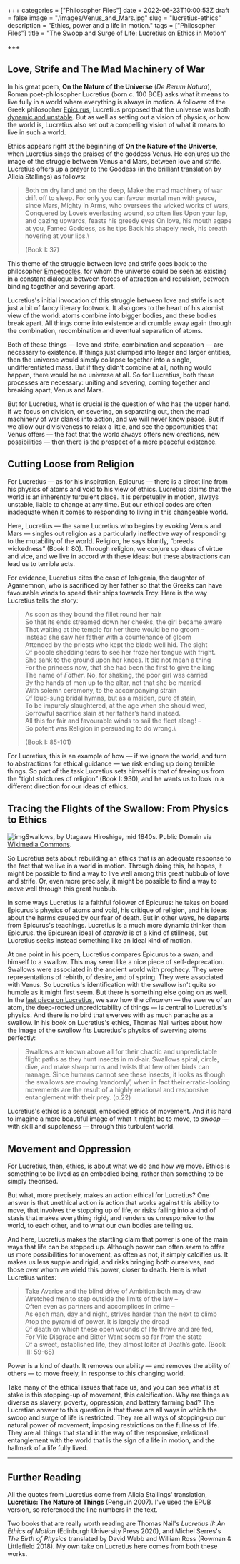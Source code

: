 +++
categories = ["Philosopher Files"]
date = 2022-06-23T10:00:53Z
draft = false
image = "/images/Venus_and_Mars.jpg"
slug = "lucretius-ethics"
description = "Ethics, power and a life in motion."
tags = ["Philosopher Files"]
title = "The Swoop and Surge of Life: Lucretius on Ethics in Motion"

+++

## Love, Strife and The Mad Machinery of War

In his great poem, **On the Nature of the Universe** (*De Rerum Natura*), Roman poet-philosopher Lucretius (born c. 100 BCE) asks what it means  to live fully in a world where everything is always in motion. A  follower of the Greek philosopher [Epicurus](/epicurus), Lucretius proposed that the universe was both [dynamic and unstable](/lucretius-clinamen/). But as well as setting out a vision of physics, or how the world is,  Lucretius also set out a compelling vision of what it means to live in  such a world.

Ethics appears right at the beginning of **On the Nature of the Universe**, when Lucretius sings the praises of the goddess Venus. He conjures up  the image of the struggle between Venus and Mars, between love and  strife. Lucretius offers up a prayer to the Goddess (in the brilliant  translation by Alicia Stallings) as follows:

> Both on dry land and on the deep,
> Make the mad machinery of war drift off to sleep.
> For only you can favour mortal men with peace, since Mars,
> Mighty in Arms, who oversees the wicked works of wars,
> Conquered by Love’s everlasting wound, so often lies
> Upon your lap, and gazing upwards, feasts his greedy eyes
> On love, his mouth agape at you, Famed Goddess, as he tips
> Back his shapely neck, his breath hovering at your lips.\
>
> (Book I: 37)

This theme of the struggle between love and strife goes back to the philosopher [Empedocles](/empedocles), for whom the universe could be seen as existing in a constant dialogue  between forces of attraction and repulsion, between binding together and severing apart.

Lucretius's initial invocation of this struggle  between love and strife is not just a bit of fancy literary footwork. It also goes to the heart of his atomist view of the world: atoms combine  into bigger bodies, and these bodies break apart. All things come into  existence and crumble away again through the combination, recombination  and eventual separation of atoms.

Both of these things — love and  strife, combination and separation — are necessary to existence. If  things just clumped into larger and larger entities, then the universe  would simply collapse together into a single, undifferentiated mass. But if they didn't combine at all, nothing would happen, there would be no  universe at all. So for Lucretius, both these processes are necessary:  uniting and severing, coming together and breaking apart, Venus and  Mars.

But for Lucretius, what is crucial is the question of who  has the upper hand. If we focus on division, on severing, on separating  out, then the mad machinery of war clanks into action, and we will never know peace. But if we allow our divisiveness to relax a little, and see the opportunities that Venus offers — the fact that the world always  offers new creations, new possibilities — then there is the prospect of a more peaceful existence.

## Cutting Loose from Religion

For Lucretius — as for his inspiration, Epicurus — there is a direct line  from his physics of atoms and void to his view of ethics. Lucretius  claims that the world is an inherently turbulent place. It is  perpetually in motion, always unstable, liable to change at any time.  But our ethical codes are often inadequate when it comes to responding  to living in this changeable world.

Here, Lucretius — the same  Lucretius who begins by evoking Venus and Mars — singles out religion as a particularly ineffective way of responding to the mutability of the  world. Religion, he says bluntly, “breeds wickedness” (Book I: 80).  Through religion, we conjure up ideas of virtue and vice, and we live  in accord with these ideas: but these abstractions can lead us to  terrible acts.

For evidence, Lucretius cites the case of  Iphigenia, the daughter of Agamemnon, who is sacrificed by her father so that the Greeks can have favourable winds to speed their ships towards  Troy. Here is the way Lucretius tells the story:

> As soon as they bound the fillet round her hair\
> So that its ends streamed down her cheeks, the girl became aware\
> That waiting at the temple for her there would be no groom –\
> Instead she saw her father with a countenance of gloom\
> Attended by the priests who kept the blade well hid. The sight\
> Of people shedding tears to see her froze her tongue with fright.\
> She sank to the ground upon her knees. It did not mean a thing\
> For the princess now, that she had been the first to give the king\
> The name of *Father*. No, for shaking, the poor girl was carried\
> By the hands of men up to the altar, not that she be married\
> With solemn ceremony, to the accompanying strain\
> Of loud-sung bridal hymns, but as a maiden, pure of stain,\
> To be impurely slaughtered, at the age when she should wed,\
> Sorrowful sacrifice slain at her father’s hand instead.\
> All this for fair and favourable winds to sail the fleet along! –\
> So potent was Religion in persuading to do wrong.\
>
> (Book I: 85-101)

For Lucretius, this is an example of how — if we ignore the world, and turn to abstractions for ethical guidance — we risk ending up doing terrible things. So part of the task Lucretius sets himself is that of freeing  us from the “tight strictures of religion” (Book I: 930), and he wants  us to look in a different direction for our ideas of ethics.

## Tracing the Flights of the Swallow: From Physics to Ethics

![img](/images/swallows.jpeg)Swallows, by Utagawa Hiroshige, mid 1840s. Public Domain via [Wikimedia Commons](https://commons.wikimedia.org/wiki/Category:Swallows_in_art#/media/File:MET_DP121497.jpg).

So Lucretius sets about rebuilding an ethics that is an adequate response  to the fact that we live in a world in motion. Through doing this, he  hopes, it might be possible to find a way to live well among this great  hubbub of love and strife. Or, even more precisely, it might be possible to find a way to *move* well through this great hubbub.

In some ways Lucretius is a faithful follower of Epicurus: he takes on  board Epicurus's physics of atoms and void, his critique of religion,  and his ideas about the harms caused by our fear of death. But in other  ways, he departs from Epicurus's teachings. Lucretius is a much more  dynamic thinker than Epicurus. the Epicurean ideal of *ataraxia* is of a kind of stillness, but Lucretius seeks instead something like an ideal kind of motion.

At one point in his poem, Lucretius compares Epicurus to a swan, and  himself to a swallow. This may seem like a nice piece of  self-deprecation. Swallows were associated in the ancient world with  prophecy. They were representations of rebirth, of desire, and of  spring. They were associated with Venus. So Lucretius's identification  with the swallow isn't quite so humble as it might first seem. But there is something else going on as well. In the [last piece on Lucretius](/lucretius-clinamen/), we saw how the *clinamen —* the swerve of an atom, the deep-rooted unpredictability of things — is  central to Lucretius's physics. And there is no bird that swerves with  as much panache as a swallow. In his book on Lucretius's ethics, Thomas  Nail writes about how the image of the swallow fits Lucretius's physics  of swerving atoms perfectly:

> Swallows are known above all for their chaotic and unpredictable flight paths as they hunt insects  in mid-air. Swallows spiral, circle, dive, and make sharp turns and  twists that few other birds can manage. Since humans cannot see these  insects, it looks as though the swallows are moving ‘randomly’, when in  fact their erratic-looking movements are the result of a highly  relational and responsive entanglement with their prey. (p.22)

Lucretius's ethics is a sensual, embodied ethics of movement. And it is hard to  imagine a more beautiful image of what it might be to move, to *swoop* — with skill and suppleness — through this turbulent world.

## Movement and Oppression

For Lucretius, then, ethics, is about what we do and how we move. Ethics is something to be lived as an embodied being, rather than something to be simply theorised.

But what, more precisely, makes an action  ethical for Lucretius? One answer is that unethical action is action  that works against this ability to move, that involves the stopping up  of life, or risks falling into a kind of stasis that makes everything  rigid, and renders us unresponsive to the world, to each other, and to  what our own bodies are telling us. 

And here, Lucretius makes the startling claim that power is one of the main ways that life can be  stopped up. Although power can often *seem* to offer us more  possibilities for movement, as often as not, it simply calcifies us. It  makes us less supple and rigid, and risks bringing both ourselves, and  those over whom we wield this power, closer to death. Here is what  Lucretius writes:

> Take Avarice and the blind drive of Ambition:both may draw\
> Wretched men to step outside the limits of the law –\
> Often even as partners and accomplices in crime –\
> As each man, day and night, strives harder than the next to climb\
> Atop the pyramid of power. It is largely the dread\
> Of death on which these open wounds of life thrive and are fed,\
> For Vile Disgrace and Bitter Want seem so far from the state\
> Of a sweet, established life, they almost loiter at Death’s gate. (Book III: 59-65)

Power is a kind of death. It removes our ability — and removes the ability of others — to move freely, in response to this changing world.

Take many of the ethical issues that face us, and you can see what is at  stake is this stopping-up of movement, this calcification. Why are  things as diverse as slavery, poverty, oppression, and battery farming  bad? The Lucretian answer to this question is that these are all ways in which the swoop and surge of life is restricted. They are all ways of  stopping-up our natural power of movement, imposing restrictions on the  fullness of life. They are all things that stand in the way of the  responsive, relational entanglement with the world that is the sign of a life in motion, and the hallmark of a life fully lived.

------

## Further Reading

All the quotes from Lucretius come from Alicia Stallings' translation, **Lucretius: The Nature of Things** (Penguin 2007). I've used the EPUB version, so referenced the line numbers in the text.

Two books that are really worth reading are Thomas Nail's *Lucretius II: An Ethics of Motion* (Edinburgh University Press 2020), and Michel Serres's *The Birth of Physics* translated by David Webb and William Ross (Rowman & Littlefield 2018). My own  take on Lucretius here comes from both these works.
